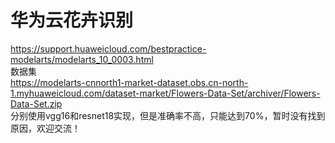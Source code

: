 # 华为云花卉识别
https://support.huaweicloud.com/bestpractice-modelarts/modelarts_10_0003.html  
数据集  
https://modelarts-cnnorth1-market-dataset.obs.cn-north-1.myhuaweicloud.com/dataset-market/Flowers-Data-Set/archiver/Flowers-Data-Set.zip  
分别使用vgg16和resnet18实现，但是准确率不高，只能达到70%，暂时没有找到原因，欢迎交流！
